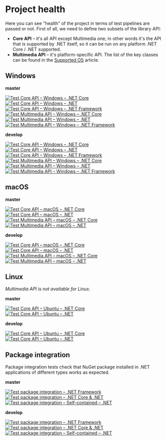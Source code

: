 ﻿---
uid: a_develop_project_health
---

# Project health

Here you can see "health" of the project in terms of test pipelines are passed or not. First of all, we need to define two subsets of the library API:

* **Core API** – it's all API except Multimedia one; in other words it's the API that is supported by .NET itself, so it can be run on any platform .NET Core / .NET supported.
* **Multimedia API** – it's platform-specific API. The list of the key classes can be found in the [Supported OS](xref:a_develop_supported_os) article.

## Windows

**master**

[![Test Core API – Windows – .NET Core](https://dev.azure.com/Melanchall/DryWetMIDI/_apis/build/status/Test/Test%20Core%20API%20-%20Windows%20-%20.NET%20Core?branchName=master&label=Test%20Core%20API%20-%20Windows%20-%20.NET%20Core)](https://dev.azure.com/Melanchall/DryWetMIDI/_build/latest?definitionId=57&branchName=master)  
[![Test Core API – Windows – .NET](https://dev.azure.com/Melanchall/DryWetMIDI/_apis/build/status/Test/Test%20Core%20API%20-%20Windows%20-%20.NET?branchName=master&label=Test%20Core%20API%20-%20Windows%20-%20.NET)](https://dev.azure.com/Melanchall/DryWetMIDI/_build/latest?definitionId=59&branchName=master)  
[![Test Core API – Windows – .NET Framework](https://dev.azure.com/Melanchall/DryWetMIDI/_apis/build/status/Test/Test%20Core%20API%20-%20Windows%20-%20.NET%20Framework?branchName=master&label=Test%20Core%20API%20-%20Windows%20-%20.NET%20Framework)](https://dev.azure.com/Melanchall/DryWetMIDI/_build/latest?definitionId=67&branchName=master)  
[![Test Multimedia API – Windows – .NET Core](https://dev.azure.com/Melanchall/DryWetMIDI/_apis/build/status/Test/Test%20Multimedia%20API%20-%20Windows%20-%20.NET%20Core?branchName=master&label=Test%20Multimedia%20API%20-%20Windows%20-%20.NET%20Core)](https://dev.azure.com/Melanchall/DryWetMIDI/_build/latest?definitionId=63&branchName=master)  
[![Test Multimedia API – Windows – .NET](https://dev.azure.com/Melanchall/DryWetMIDI/_apis/build/status/Test/Test%20Multimedia%20API%20-%20Windows%20-%20.NET?branchName=master&label=Test%20Multimedia%20API%20-%20Windows%20-%20.NET)](https://dev.azure.com/Melanchall/DryWetMIDI/_build/latest?definitionId=64&branchName=master)  
[![Test Multimedia API – Windows – .NET Framework](https://dev.azure.com/Melanchall/DryWetMIDI/_apis/build/status/Test/Test%20Multimedia%20API%20-%20Windows%20-%20.NET%20Framework?branchName=master&label=Test%20Multimedia%20API%20-%20Windows%20-%20.NET%20Framework)](https://dev.azure.com/Melanchall/DryWetMIDI/_build/latest?definitionId=68&branchName=master)  

**develop**

[![Test Core API – Windows – .NET Core](https://dev.azure.com/Melanchall/DryWetMIDI/_apis/build/status/Test/Test%20Core%20API%20-%20Windows%20-%20.NET%20Core?branchName=develop&label=Test%20Core%20API%20-%20Windows%20-%20.NET%20Core)](https://dev.azure.com/Melanchall/DryWetMIDI/_build/latest?definitionId=57&branchName=develop)  
[![Test Core API – Windows – .NET](https://dev.azure.com/Melanchall/DryWetMIDI/_apis/build/status/Test/Test%20Core%20API%20-%20Windows%20-%20.NET?branchName=develop&label=Test%20Core%20API%20-%20Windows%20-%20.NET)](https://dev.azure.com/Melanchall/DryWetMIDI/_build/latest?definitionId=59&branchName=develop)  
[![Test Core API – Windows – .NET Framework](https://dev.azure.com/Melanchall/DryWetMIDI/_apis/build/status/Test/Test%20Core%20API%20-%20Windows%20-%20.NET%20Framework?branchName=develop&label=Test%20Core%20API%20-%20Windows%20-%20.NET%20Framework)](https://dev.azure.com/Melanchall/DryWetMIDI/_build/latest?definitionId=67&branchName=develop)  
[![Test Multimedia API – Windows – .NET Core](https://dev.azure.com/Melanchall/DryWetMIDI/_apis/build/status/Test/Test%20Multimedia%20API%20-%20Windows%20-%20.NET%20Core?branchName=develop&label=Test%20Multimedia%20API%20-%20Windows%20-%20.NET%20Core)](https://dev.azure.com/Melanchall/DryWetMIDI/_build/latest?definitionId=63&branchName=develop)  
[![Test Multimedia API – Windows – .NET](https://dev.azure.com/Melanchall/DryWetMIDI/_apis/build/status/Test/Test%20Multimedia%20API%20-%20Windows%20-%20.NET?branchName=develop&label=Test%20Multimedia%20API%20-%20Windows%20-%20.NET)](https://dev.azure.com/Melanchall/DryWetMIDI/_build/latest?definitionId=64&branchName=develop)  
[![Test Multimedia API – Windows – .NET Framework](https://dev.azure.com/Melanchall/DryWetMIDI/_apis/build/status/Test/Test%20Multimedia%20API%20-%20Windows%20-%20.NET%20Framework?branchName=develop&label=Test%20Multimedia%20API%20-%20Windows%20-%20.NET%20Framework)](https://dev.azure.com/Melanchall/DryWetMIDI/_build/latest?definitionId=68&branchName=develop)  

## macOS

**master**

[![Test Core API – macOS – .NET Core](https://dev.azure.com/Melanchall/DryWetMIDI/_apis/build/status/Test/Test%20Core%20API%20-%20macOS%20-%20.NET%20Core?branchName=master&label=Test%20Core%20API%20-%20macOS%20-%20.NET%20Core)](https://dev.azure.com/Melanchall/DryWetMIDI/_build/latest?definitionId=58&branchName=master)  
[![Test Core API – macOS – .NET](https://dev.azure.com/Melanchall/DryWetMIDI/_apis/build/status/Test/Test%20Core%20API%20-%20macOS%20-%20.NET?branchName=master&label=Test%20Core%20API%20-%20macOS%20-%20.NET)](https://dev.azure.com/Melanchall/DryWetMIDI/_build/latest?definitionId=60&branchName=master)  
[![Test Multimedia API – macOS – .NET Core](https://dev.azure.com/Melanchall/DryWetMIDI/_apis/build/status/Test/Test%20Multimedia%20API%20-%20macOS%20-%20.NET%20Core?branchName=master&label=Test%20Multimedia%20API%20-%20macOS%20-%20.NET%20Core)](https://dev.azure.com/Melanchall/DryWetMIDI/_build/latest?definitionId=65&branchName=master)  
[![Test Multimedia API – macOS – .NET](https://dev.azure.com/Melanchall/DryWetMIDI/_apis/build/status/Test/Test%20Multimedia%20API%20-%20macOS%20-%20.NET?branchName=master&label=Test%20Multimedia%20API%20-%20macOS%20-%20.NET)](https://dev.azure.com/Melanchall/DryWetMIDI/_build/latest?definitionId=66&branchName=master)  

**develop**

[![Test Core API – macOS – .NET Core](https://dev.azure.com/Melanchall/DryWetMIDI/_apis/build/status/Test/Test%20Core%20API%20-%20macOS%20-%20.NET%20Core?branchName=develop&label=Test%20Core%20API%20-%20macOS%20-%20.NET%20Core)](https://dev.azure.com/Melanchall/DryWetMIDI/_build/latest?definitionId=58&branchName=develop)  
[![Test Core API – macOS – .NET](https://dev.azure.com/Melanchall/DryWetMIDI/_apis/build/status/Test/Test%20Core%20API%20-%20macOS%20-%20.NET?branchName=develop&label=Test%20Core%20API%20-%20macOS%20-%20.NET)](https://dev.azure.com/Melanchall/DryWetMIDI/_build/latest?definitionId=60&branchName=develop)  
[![Test Multimedia API – macOS – .NET Core](https://dev.azure.com/Melanchall/DryWetMIDI/_apis/build/status/Test/Test%20Multimedia%20API%20-%20macOS%20-%20.NET%20Core?branchName=develop&label=Test%20Multimedia%20API%20-%20macOS%20-%20.NET%20Core)](https://dev.azure.com/Melanchall/DryWetMIDI/_build/latest?definitionId=65&branchName=develop)  
[![Test Multimedia API – macOS – .NET](https://dev.azure.com/Melanchall/DryWetMIDI/_apis/build/status/Test/Test%20Multimedia%20API%20-%20macOS%20-%20.NET?branchName=develop&label=Test%20Multimedia%20API%20-%20macOS%20-%20.NET)](https://dev.azure.com/Melanchall/DryWetMIDI/_build/latest?definitionId=66&branchName=develop)  

## Linux

_Multimedia API is not available for Linux_.

**master**

[![Test Core API – Ubuntu – .NET Core](https://dev.azure.com/Melanchall/DryWetMIDI/_apis/build/status/Test/Test%20Core%20API%20-%20Ubuntu%20-%20.NET%20Core?branchName=master&label=Test%20Core%20API%20-%20Ubuntu%20-%20.NET%20Core)](https://dev.azure.com/Melanchall/DryWetMIDI/_build/latest?definitionId=61&branchName=master)  
[![Test Core API – Ubuntu – .NET](https://dev.azure.com/Melanchall/DryWetMIDI/_apis/build/status/Test/Test%20Core%20API%20-%20Ubuntu%20-%20.NET?branchName=master&label=Test%20Core%20API%20-%20Ubuntu%20-%20.NET)](https://dev.azure.com/Melanchall/DryWetMIDI/_build/latest?definitionId=62&branchName=master)  

**develop**

[![Test Core API – Ubuntu – .NET Core](https://dev.azure.com/Melanchall/DryWetMIDI/_apis/build/status/Test/Test%20Core%20API%20-%20Ubuntu%20-%20.NET%20Core?branchName=develop&label=Test%20Core%20API%20-%20Ubuntu%20-%20.NET%20Core)](https://dev.azure.com/Melanchall/DryWetMIDI/_build/latest?definitionId=61&branchName=develop)  
[![Test Core API – Ubuntu – .NET](https://dev.azure.com/Melanchall/DryWetMIDI/_apis/build/status/Test/Test%20Core%20API%20-%20Ubuntu%20-%20.NET?branchName=develop&label=Test%20Core%20API%20-%20Ubuntu%20-%20.NET)](https://dev.azure.com/Melanchall/DryWetMIDI/_build/latest?definitionId=62&branchName=develop)  

## Package integration

Package integration tests check that NuGet package installed in .NET applications of different types works as expected.

**master**

[![Test package integration – .NET Framework](https://dev.azure.com/Melanchall/DryWetMIDI/_apis/build/status/Package%20integration/Test%20package%20integration%20-%20.NET%20Framework?branchName=master&label=Test%20package%20integration%20-%20.NET%20Framework)](https://dev.azure.com/Melanchall/DryWetMIDI/_build/latest?definitionId=50&branchName=master)  
[![Test package integration – .NET Core & .NET](https://dev.azure.com/Melanchall/DryWetMIDI/_apis/build/status/Package%20integration/Test%20package%20integration%20-%20.NET%20Core%20%26%20.NET?branchName=master&label=Test%20package%20integration%20-%20.NET%20Core%20%26%20.NET)](https://dev.azure.com/Melanchall/DryWetMIDI/_build/latest?definitionId=49&branchName=master)  
[![Test package integration – Self-contained – .NET](https://dev.azure.com/Melanchall/DryWetMIDI/_apis/build/status/Package%20integration/Test%20package%20integration%20-%20Self-contained%20-%20.NET?branchName=master&label=Test%20package%20integration%20-%20Self-contained%20-%20.NET)](https://dev.azure.com/Melanchall/DryWetMIDI/_build/latest?definitionId=51&branchName=master)

**develop**

[![Test package integration – .NET Framework](https://dev.azure.com/Melanchall/DryWetMIDI/_apis/build/status/Package%20integration/Test%20package%20integration%20-%20.NET%20Framework?branchName=develop&label=Test%20package%20integration%20-%20.NET%20Framework)](https://dev.azure.com/Melanchall/DryWetMIDI/_build/latest?definitionId=50&branchName=develop)  
[![Test package integration – .NET Core & .NET](https://dev.azure.com/Melanchall/DryWetMIDI/_apis/build/status/Package%20integration/Test%20package%20integration%20-%20.NET%20Core%20%26%20.NET?branchName=develop&label=Test%20package%20integration%20-%20.NET%20Core%20%26%20.NET)](https://dev.azure.com/Melanchall/DryWetMIDI/_build/latest?definitionId=49&branchName=develop)  
[![Test package integration – Self-contained – .NET](https://dev.azure.com/Melanchall/DryWetMIDI/_apis/build/status/Package%20integration/Test%20package%20integration%20-%20Self-contained%20-%20.NET?branchName=develop&label=Test%20package%20integration%20-%20Self-contained%20-%20.NET)](https://dev.azure.com/Melanchall/DryWetMIDI/_build/latest?definitionId=51&branchName=develop)